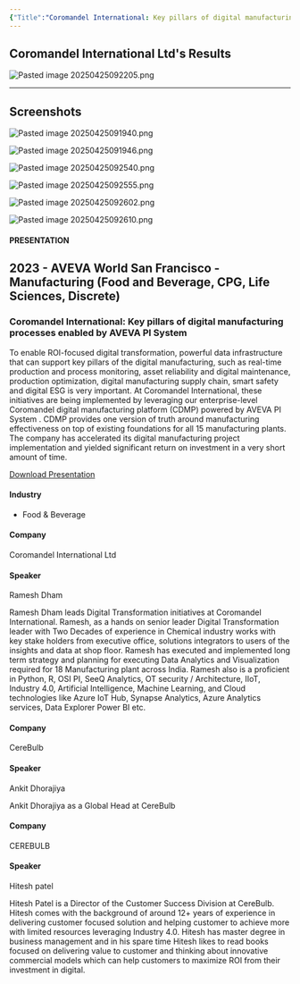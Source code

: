 ```yaml
---
{"Title":"Coromandel International: Key pillars of digital manufacturing processes enabled by AVEVA  PI System","year":2023,"Industry":"Food & Beverage","URL":"https://resources.osisoft.com/presentations/coromandel-international--key-pillars-of-digital-manufacturing-processes-enabled-by-aveva%E2%84%A2-pi-system%E2%84%A2/","PDF":"https://cdn.osisoft.com/osi/presentations/2023-AVEVA-San-Francisco/UC23NA-2MAN07-CoromandelInternationalLtd-Dham-Coromandel-International.pdf","Company":"Coromandel International Ltd","Keywords":["Phosphate"],"dg-publish":true,"permalink":"/aveva/customer-stories/2023/2023-coromandel-international-ltd-coromandel-international-key-pillars-of-digital-manufacturing-processes-enabled-by-aveva-pi-system/","dgPassFrontmatter":true}
---
```


## Coromandel International Ltd's Results
<!--⚠️Imgur upload failed, check dev console-->
![Pasted image 20250425092205.png](/img/user/07%20-%20Support/Attachments/Pasted%20image%2020250425092205.png)

---
## Screenshots
<!--⚠️Imgur upload failed, check dev console-->
![Pasted image 20250425091940.png](/img/user/07%20-%20Support/Attachments/Pasted%20image%2020250425091940.png)
<!--⚠️Imgur upload failed, check dev console-->
![Pasted image 20250425091946.png](/img/user/07%20-%20Support/Attachments/Pasted%20image%2020250425091946.png)
<!--⚠️Imgur upload failed, check dev console-->
![Pasted image 20250425092540.png](/img/user/07%20-%20Support/Attachments/Pasted%20image%2020250425092540.png)
<!--⚠️Imgur upload failed, check dev console-->
![Pasted image 20250425092555.png](/img/user/07%20-%20Support/Attachments/Pasted%20image%2020250425092555.png)
<!--⚠️Imgur upload failed, check dev console-->
![Pasted image 20250425092602.png](/img/user/07%20-%20Support/Attachments/Pasted%20image%2020250425092602.png)
<!--⚠️Imgur upload failed, check dev console-->
![Pasted image 20250425092610.png](/img/user/07%20-%20Support/Attachments/Pasted%20image%2020250425092610.png)

#### PRESENTATION

## 2023 - AVEVA World San Francisco - Manufacturing (Food and Beverage, CPG, Life Sciences, Discrete)

### Coromandel International: Key pillars of digital manufacturing processes enabled by AVEVA PI System

To enable ROI-focused digital transformation, powerful data infrastructure that can support key pillars of the digital manufacturing, such as real-time production and process monitoring, asset reliability and digital maintenance, production optimization, digital manufacturing supply chain, smart safety and digital ESG is very important. At Coromandel International, these initiatives are being implemented by leveraging our enterprise-level Coromandel digital manufacturing platform (CDMP) powered by AVEVA PI System . CDMP provides one version of truth around manufacturing effectiveness on top of existing foundations for all 15 manufacturing plants. The company has accelerated its digital manufacturing project implementation and yielded significant return on investment in a very short amount of time.

[Download Presentation](https://cdn.osisoft.com/osi/presentations/2023-AVEVA-San-Francisco/UC23NA-2MAN07-CoromandelInternationalLtd-Dham-Coromandel-International.pdf)

#### Industry

- Food & Beverage

#### Company

Coromandel International Ltd

#### Speaker

Ramesh Dham

Ramesh Dham leads Digital Transformation initiatives at Coromandel International. Ramesh, as a hands on senior leader Digital Transformation leader with Two Decades of experience in Chemical industry works with key stake holders from executive office, solutions integrators to users of the insights and data at shop floor. Ramesh has executed and implemented long term strategy and planning for executing Data Analytics and Visualization required for 18 Manufacturing plant across India. Ramesh also is a proficient in Python, R, OSI PI, SeeQ Analytics, OT security / Architecture, IIoT, Industry 4.0, Artificial Intelligence, Machine Learning, and Cloud technologies like Azure IoT Hub, Synapse Analytics, Azure Analytics services, Data Explorer Power BI etc.

#### Company

CereBulb

#### Speaker

Ankit Dhorajiya

Ankit Dhorajiya as a Global Head at CereBulb

#### Company

CEREBULB

#### Speaker

Hitesh patel

Hitesh Patel is a Director of the Customer Success Division at CereBulb. Hitesh comes with the background of around 12+ years of experience in delivering customer focused solution and helping customer to achieve more with limited resources leveraging Industry 4.0. Hitesh has master degree in business management and in his spare time Hitesh likes to read books focused on delivering value to customer and thinking about innovative commercial models which can help customers to maximize ROI from their investment in digital.